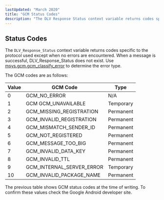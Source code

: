 ```yaml
---
lastUpdated: "March 2020"
title: "GCM Status Codes"
description: "The DLV Response Status context variable returns codes specific to the protocol used except when no errors are encountered When a message is successful DLV Response Status does not exist Use msys gcm gcm classify error to determine the error type The GCM codes are as follows Table C 1..."
---
```


## <a name="push.gcm.error"></a> Status Codes

<a name="idp665792"></a> 

The `DLV_Response_Status` context variable returns codes specific to the protocol used except when no errors are encountered. When a message is successful, DLV_Response_Status does not exist. Use [msys.gcm.gcm_classify_error](/momentum/3/3-reference/3-reference-lua-ref-msys-gcm-gcm-classify-error) to determine the error type.

The GCM codes are as follows:

<a name="push.gcm.error.table"></a> 


| Value | GCM Code | Type |
| --- | --- | --- |
| 0 | GCM_NO_ERROR | N/A |
| 1 | GCM GCM_UNAVAILABLE | Temporary |
| 2 | GCM_MISSING_REGISTRATION | Permanent |
| 3 | GCM_INVALID_REGISTRATION | Permanent |
| 4 | GCM_MISMATCH_SENDER_ID | Permanent |
| 5 | GCM_NOT_REGISTERED | Permanent |
| 6 | GCM_MESSAGE_TOO_BIG | Permanent |
| 7 | GCM_INVALID_DATA_KEY | Permanent |
| 8 | GCM_INVALID_TTL | Permanent |
| 9 | GCM_INTERNAL_SERVER_ERROR | Temporary |
| 10 | GCM_INVALID_PACKAGE_NAME | Permanent |

The previous table shows GCM status codes at the time of writing. To confirm these values check the Google Android developer site.